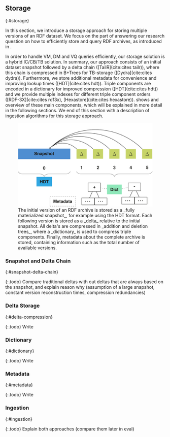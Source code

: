 ## Storage
{:#storage}

In this section, we introduce a storage approach for storing multiple versions of an RDF dataset.
We focus on the part of answering our research question on how to efficiently store and query RDF archives, as introduced in [](#introduction).

In order to handle VM, DM and VQ queries efficiently, our storage solution is a hybrid IC/CB/TB solution.
In summary, our approach consists of an initial dataset snapshot followed by a delta chain ([TailR](cite:cites tailr)),
where this chain is compressed in B+Trees for TB-storage ([Dydra](cite:cites dydra)).
Furthermore, we store additional metadata for convenience and improving lookup times ([HDT](cite:cites hdt)).
Triple components are encoded in a dictionary for improved compression ([HDT](cite:cites hdt))
and we provide multiple indexes for different triple component orders ([RDF-3X](cite:cites rdf3x), [Hexastore](cite:cites hexastore)).
[](#storage-overview) shows and overview of these main components, which will be explained in more detail in the following sections.
We end of this section with a description of ingestion algorithms for this storage approach.

<figure id="storage-overview">
<img src="storage-overview.svg" alt="[storage overview]">
<figcaption markdown="block">
The initial version of an RDF archive is stored as a _fully materialized snapshot_, for example using the HDT format.
Each following version is stored as a _delta_ relative to the initial snapshot.
All delta's are compressed in _addition and deletion trees_, where a _dictionary_ is used to compress triple components.
Finally, metadata about the complete archive is stored, containing information such as the total number of available versions.
</figcaption>
</figure>

### Snapshot and Delta Chain
{:#snapshot-delta-chain}

{:.todo}
Compare traditional deltas with out deltas that are always based on the snapshot, and explain reason why (assumption of a large snapshot, constant version reconstruction times, compression redundancies)

### Delta Storage
{:#delta-compression}

{:.todo}
Write

### Dictionary
{:#dictionary}

{:.todo}
Write

### Metadata
{:#metadata}

{:.todo}
Write

### Ingestion
{:#ingestion}

{:.todo}
Explain both approaches (compare them later in eval)